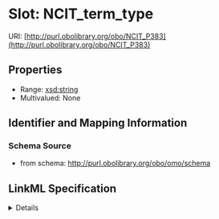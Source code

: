 # Slot: NCIT_term_type

URI: [http://purl.obolibrary.org/obo/NCIT_P383](http://purl.obolibrary.org/obo/NCIT_P383)



<!-- no inheritance hierarchy -->




## Properties

* Range: [xsd:string](http://www.w3.org/2001/XMLSchema#string)
* Multivalued: None







## Identifier and Mapping Information







### Schema Source


* from schema: http://purl.obolibrary.org/obo/omo/schema




## LinkML Specification

<details>
```yaml
name: NCIT_term_type
deprecated: use OMO over NCIT
from_schema: http://purl.obolibrary.org/obo/omo/schema
deprecated_element_has_exact_replacement: category
rank: 1000
slot_uri: NCIT:P383
alias: NCIT_term_type
range: string

```
</details>